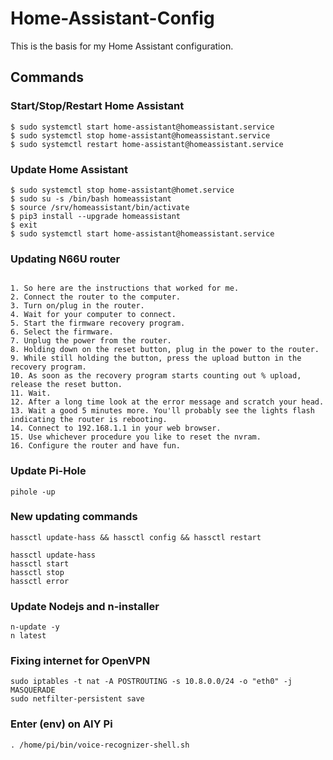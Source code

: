 # Home-Assistant-Config

This is the basis for my Home Assistant configuration.

## Commands

### Start/Stop/Restart Home Assistant
```
$ sudo systemctl start home-assistant@homeassistant.service
$ sudo systemctl stop home-assistant@homeassistant.service
$ sudo systemctl restart home-assistant@homeassistant.service
```

### Update Home Assistant
```
$ sudo systemctl stop home-assistant@homet.service 
$ sudo su -s /bin/bash homeassistant
$ source /srv/homeassistant/bin/activate
$ pip3 install --upgrade homeassistant
$ exit
$ sudo systemctl start home-assistant@homeassistant.service
```
### Updating N66U router

```

1. So here are the instructions that worked for me.
2. Connect the router to the computer.
3. Turn on/plug in the router.
4. Wait for your computer to connect.
5. Start the firmware recovery program.
6. Select the firmware.
7. Unplug the power from the router.
8. Holding down on the reset button, plug in the power to the router.
9. While still holding the button, press the upload button in the recovery program.
10. As soon as the recovery program starts counting out % upload, release the reset button.
11. Wait.
12. After a long time look at the error message and scratch your head.
13. Wait a good 5 minutes more. You'll probably see the lights flash indicating the router is rebooting.
14. Connect to 192.168.1.1 in your web browser.
15. Use whichever procedure you like to reset the nvram.
16. Configure the router and have fun.
```
### Update Pi-Hole

```
pihole -up
```

### New updating commands

```
hassctl update-hass && hassctl config && hassctl restart
```
```
hassctl update-hass
hassctl start
hassctl stop
hassctl error
```
### Update Nodejs and n-installer

```
n-update -y
n latest
```

### Fixing internet for OpenVPN

```
sudo iptables -t nat -A POSTROUTING -s 10.8.0.0/24 -o "eth0" -j MASQUERADE
sudo netfilter-persistent save
```
### Enter (env) on AIY Pi

```
. /home/pi/bin/voice-recognizer-shell.sh
```
